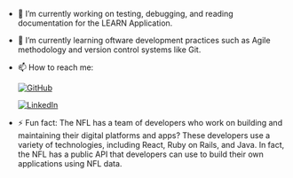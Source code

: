 - 🔭 I’m currently working on testing, debugging, and reading documentation for the LEARN Application.

- 🌱 I’m currently learning oftware development practices such as Agile methodology and version control systems like Git.

- 📫 How to reach me: 


     [![GitHub](https://img.shields.io/badge/GitHub-000000?style=for-the-badge&logo=GitHub&logoColor=white)](https://github.com/Manflo27) 

     [![LinkedIn](https://img.shields.io/badge/LinkedIn-0077B5?style=for-the-badge&logo=linkedin&logoColor=white)](https://www.linkedin.com/in/manny-flores-0816894b/)

                     


- ⚡ Fun fact: The NFL has a team of developers who work on building and maintaining their digital platforms and apps? These developers use a variety of technologies, including React, Ruby on Rails, and Java. In fact, the NFL has a public API that developers can use to build their own applications using NFL data.

